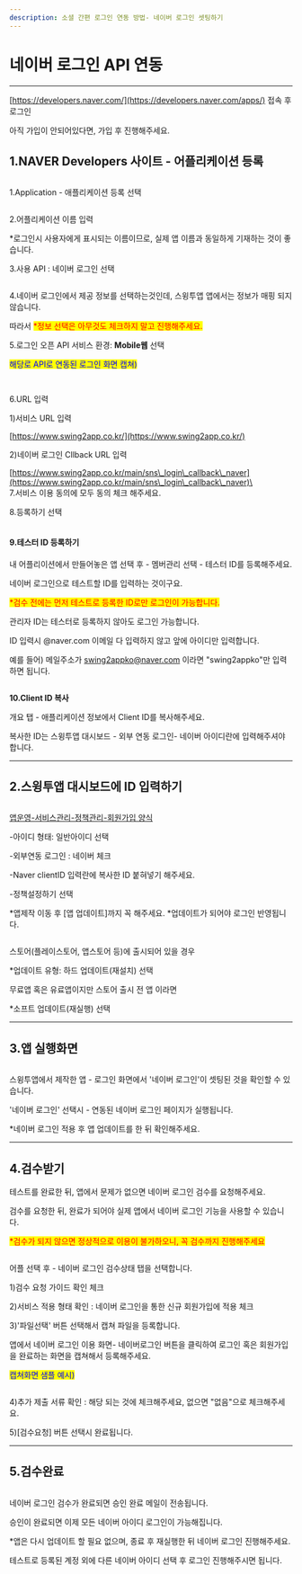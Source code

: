 ```yaml
---
description: 소셜 간편 로그인 연동 방법- 네이버 로그인 셋팅하기
---
```


# 네이버 로그인 API 연동

***

[https://developers.naver.com/](https://developers.naver.com/apps/) 접속 후 로그인

아직 가입이 안되어있다면, 가입 후 진행해주세요.



## 1.NAVER Developers 사이트 - 어플리케이션 등록

<figure><img src="../.gitbook/assets/네이버1.png" alt=""><figcaption></figcaption></figure>

1.Application - 애플리케이션 등록 선택



<figure><img src="../.gitbook/assets/네이버2.png" alt=""><figcaption></figcaption></figure>

2.어플리케이션 이름 입력

\*로그인시 사용자에게 표시되는 이름이므로, 실제 앱 이름과 동일하게 기재하는 것이 좋습니다.

3.사용 API : 네이버 로그인 선택



<figure><img src="../.gitbook/assets/네이버3 (1).png" alt=""><figcaption></figcaption></figure>

4.네이버 로그인에서 제공 정보를 선택하는것인데,  스윙투앱 앱에서는 정보가 매핑 되지 않습니다.

따라서 <mark style="color:red;">\*정보 선택은 아무것도 체크하지 말고 진행해주세요.</mark>&#x20;

5.로그인 오픈 API 서비스 환경: **Mobile웹** 선택

<mark style="color:blue;">해당로  API로 연동된 로그인 화면 캡쳐)</mark>

<div align="left">

<figure><img src="../.gitbook/assets/Internet.png" alt=""><figcaption></figcaption></figure>

</div>



<figure><img src="../.gitbook/assets/네이버4.png" alt=""><figcaption></figcaption></figure>

6.URL 입력

1\)서비스 URL 입력

[https://www.swing2app.co.kr/](https://www.swing2app.co.kr/)

2\)네이버 로그인 Cllback URL 입력

[https://www.swing2app.co.kr/main/sns\_login\_callback\_naver](https://www.swing2app.co.kr/main/sns\_login\_callback\_naver)\
\
7.서비스 이용 동의에 모두 동의 체크 해주세요.

8.등록하기 선택



<figure><img src="../.gitbook/assets/네이버5.png" alt=""><figcaption></figcaption></figure>

#### 9.테스터 ID 등록하기&#x20;

내 어플리이션에서 만들어놓은 앱 선택 후 - 멤버관리 선택 - 테스터 ID를 등록해주세요.

네이버 로그인으로 테스트할 ID를 입력하는 것이구요. &#x20;

<mark style="color:red;">\*검수 전에는 먼저 테스트로 등록한 ID로만 로그인이 가능합니다.</mark>&#x20;

관리자 ID는  테스터로 등록하지 않아도 로그인 가능합니다.&#x20;

ID 입력시 @naver.com 이메일 다 입력하지 않고 앞에 아이디만 입력합니다.

예를 들어) 메일주소가 swing2appko@naver.com 이라면 "swing2appko"만 입력하면 됩니다.



<figure><img src="../.gitbook/assets/네이버6.png" alt=""><figcaption></figcaption></figure>

**10.Client ID 복사**

개요 탭 - 애플리케이션 정보에서 Client ID를 복사해주세요.&#x20;

복사한 ID는 스윙투앱 대시보드 - 외부 연동 로그인- 네이버 아이디란에 입력해주셔야 합니다.

***



## 2.스윙투앱 대시보드에 ID 입력하기

<figure><img src="../.gitbook/assets/네이버8.png" alt=""><figcaption></figcaption></figure>

[앱운영-서비스관리-정책관리-회원가입 양식](https://www.swing2app.co.kr/view/app\_policy)

\-아이디 형태: 일반아이디 선택

\-외부연동 로그인 :  네이버 체크

\-Naver clientID 입력란에 복사한 ID 붙혀넣기 해주세요.

\-정책설정하기 선택

\*앱제작 이동 후 \[앱 업데이트]까지 꼭 해주세요. \*업데이트가 되어야 로그인 반영됩니다.

<figure><img src="../.gitbook/assets/네이버9.png" alt=""><figcaption></figcaption></figure>

스토어(플레이스토어, 앱스토어 등)에 출시되어 있을 경우&#x20;

\*업데이트 유형: 하드 업데이트(재설치) 선택

무료앱 혹은 유료앱이지만 스토어 출시 전 앱 이라면&#x20;

\*소프트 업데이트(재실행) 선택



***



## 3.앱 실행화면

<figure><img src="../.gitbook/assets/네이버12.png" alt=""><figcaption></figcaption></figure>

스윙투앱에서 제작한 앱 - 로그인 화면에서  '네이버 로그인'이 셋팅된 것을 확인할 수 있습니다.&#x20;

'네이버 로그인' 선택시 - 연동된 네이버 로그인 페이지가 실행됩니다.&#x20;

\*네이버 로그인 적용 후 앱   업데이트를 한 뒤 확인해주세요.&#x20;



***



## 4.검수받기



테스트를 완료한 뒤, 앱에서 문제가 없으면 네이버 로그인 검수를 요청해주세요.

검수를 요청한 뒤, 완료가 되어야 실제 앱에서 네이버 로그인 기능을 사용할 수 있습니다.&#x20;

<mark style="color:red;">\*검수가 되지 않으면 정상적으로 이용이 불가하오니, 꼭 검수까지 진행해주세요</mark>



<figure><img src="../.gitbook/assets/네이버로그인검수.png" alt=""><figcaption></figcaption></figure>

어플 선택 후 - 네이버 로그인 검수상태 탭을 선택합니다.

1\)검수 요청 가이드 확인 체크

2\)서비스 적용 형태 확인 : 네이버 로그인을 통한 신규 회원가입에 적용 체크

3\)'파일선택' 버튼 선택해서 캡쳐 파일을 등록합니다.

앱에서 네이버 로그인 이용 화면- 네이버로그인 버튼을 클릭하여 로그인 혹은 회원가입을 완료하는 화면을 캡쳐해서 등록해주세요.

<mark style="color:blue;">캡쳐화면 샘플 예시)</mark>

<figure><img src="../.gitbook/assets/네이버가입_프로세스.jpg" alt=""><figcaption></figcaption></figure>

4\)추가 제출 서류 확인 : 해당 되는 것에 체크해주세요, 없으면 "없음"으로 체크해주세요.&#x20;

5\)\[검수요청] 버튼 선택시 완료됩니다.&#x20;

***



## 5.검수완료

<div align="left">

<figure><img src="../.gitbook/assets/네이버로그인11.PNG" alt=""><figcaption></figcaption></figure>

</div>

네이버 로그인 검수가 완료되면 승인 완료 메일이 전송됩니다.

승인이 완료되면 이제 모든 네이버 아이디 로그인이 가능해집니다.

\*앱은 다시 업데이트 할 필요 없으며, 종료 후 재실행한 뒤 네이버 로그인 진행해주세요.

테스트로 등록된 계정 외에 다른 네이버 아이디 선택 후 로그인 진행해주시면 됩니다.&#x20;





